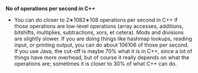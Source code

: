 **No of operations per second in C++**
- You can do closer to 2∗1082∗108 operations per second in C++ if those operations are low-level operations (array accesses, additions, bitshifts, multiplies, subtractions, xors, et cetera). Mods and divisions are slightly slower. If you are doing things like hashmap lookups, reading input, or printing output, you can do about 106106 of those per second. If you use Java, the cut-off is maybe 70% what it is in C++, since a lot of things have more overhead, but of course it really depends on what the operations are; sometimes it is closer to 30% of what C++ can do.